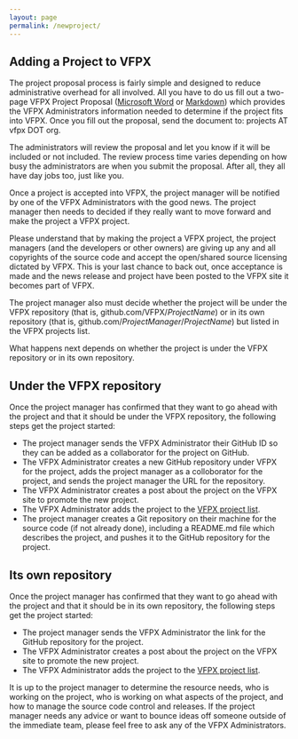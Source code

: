 ```yaml
---
layout: page
permalink: /newproject/
---
```


## Adding a Project to VFPX

The project proposal process is fairly simple and designed to reduce administrative overhead for all involved. All you have to do us fill out a two-page VFPX Project Proposal ([Microsoft Word](VFPXProjectProposalTemplate.dot) or [Markdown](VFPXProjectProposal.md)) which provides the VFPX Administrators information needed to determine if the project fits into VFPX. Once you fill out the proposal, send the document to: projects AT vfpx DOT org.  

The administrators will review the proposal and let you know if it will be included or not included. The review process time varies depending on how busy the administrators are when you submit the proposal. After all, they all have day jobs too, just like you.

Once a project is accepted into VFPX, the project manager will be notified by one of the VFPX Administrators with the good news. The project manager then needs to decided if they really want to move forward and make the project a VFPX project.

Please understand that by making the project a VFPX project, the project managers (and the developers or other owners) are giving up any and all copyrights of the source code and accept the open/shared source licensing dictated by VFPX. This is your last chance to back out, once acceptance is made and the news release and project have been posted to the VFPX site it becomes part of VFPX.

The project manager also must decide whether the project will be under the VFPX repository (that is, github.com/VFPX/*ProjectName*) or in its own repository (that is, github.com/*ProjectManager*/*ProjectName*) but listed in the VFPX projects list.

What happens next depends on whether the project is under the VFPX repository or in its own repository.

## Under the VFPX repository
Once the project manager has confirmed that they want to go ahead with the project and that it should be under the VFPX repository, the following steps get the project started:

* The project manager sends the VFPX Administrator their GitHub ID so they can be added as a collaborator for the project on GitHub.
* The VFPX Administrator creates a new GitHub repository under VFPX for the project, adds the project manager as a colloborator for the project, and sends the project manager the URL for the repository.
* The VFPX Administrator creates a post about the project on the VFPX site to promote the new project.
* The VFPX Administrator adds the project to the [VFPX project list](https://vfpx.github.io/projects/).
* The project manager creates a Git repository on their machine for the source code (if not already done), including a README.md file which describes the project, and pushes it to the GitHub repository for the project.

## Its own repository
Once the project manager has confirmed that they want to go ahead with the project and that it should be in its own repository, the following steps get the project started:

* The project manager sends the VFPX Administrator the link for the GitHub repository for the project.
* The VFPX Administrator creates a post about the project on the VFPX site to promote the new project.
* The VFPX Administrator adds the project to the [VFPX project list](https://vfpx.github.io/projects/).

It is up to the project manager to determine the resource needs, who is working on the project, who is working on what aspects of the project,
and how to manage the source code control and releases. If the project manager needs any advice or want to bounce ideas off someone outside of the immediate team, please feel free to ask any of the VFPX Administrators.
